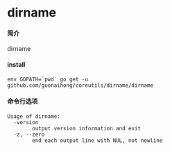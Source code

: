 # dirname

#### 简介
dirname

#### install
```
env GOPATH=`pwd` go get -u github.com/guonaihong/coreutils/dirname/dirname
```

#### 命令行选项
```console
Usage of dirname:
  -version
        output version information and exit
  -z, --zero
        end each output line with NUL, not newline
```
